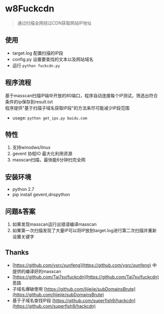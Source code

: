 # w8Fuckcdn
> 通过扫描全网绕过CDN获取网站IP地址

## 使用
- target.log 配置扫描的IP段
- config.py 设置要查找的文本以及网站域名
- 运行 `python fuckcdn.py` 

## 程序流程
基于masscan扫描IP端中开放的80端口，程序自动连接每个IP测试，筛选出符合条件的ip保存到result.txt  
程序提供"基于扫描子域名获取IP段"的方法来尽可能减少IP段范围  
- usage: `python get_ips.py baidu.com`

## 特性
1. 支持winodws/linux
2. gevent 协程IO 最大化利用资源
3. masscan扫描，最快能6分钟扫完全网

## 安装环境
- python 2.7
- pip install gevent,dnspython

## 问题&答案
1. 如果发现masscan运行出错请编译masscan
2. 如果第一次扫描发现了大量IP可以将IP放到target.log进行第二次扫描并重新设置关键字

## Thanks
- [https://github.com/ysrc/xunfeng](https://github.com/ysrc/xunfeng) 中提供的编译好的masscan
- [https://github.com/Tai7sy/fuckcdn](https://github.com/Tai7sy/fuckcdn) 思路
- 子域名爆破使用 [https://github.com/lijiejie/subDomainsBrute](https://github.com/lijiejie/subDomainsBrute)
- 基于子域名查找IP段 [https://github.com/superfish9/hackcdn](https://github.com/superfish9/hackcdn)